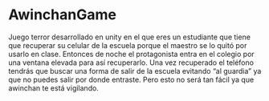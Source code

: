 # AwinchanGame
Juego terror desarrollado en unity en el que eres un estudiante que tiene que recuperar su celular de la escuela porque el maestro se lo quitó por usarlo en clase. Entonces de noche el protagonista entra en el colegio por una ventana elevada para así recuperarlo. Una vez recuperado el teléfono tendrás que buscar una forma de salir de la escuela evitando “al guardia” ya que no puedes salir por donde entraste. Pero esto no será tan fácil ya que awinchan te está vigilando.